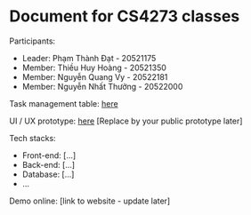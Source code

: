 # Document for CS4273 classes

Participants:

- Leader: Phạm Thành Đạt - 20521175
- Member: Thiều Huy Hoàng - 20521350
- Member: Nguyễn Quang Vy - 20522181
- Member: Nguyễn Nhất Thưởng - 20522000

Task management table: [here](https://trello.com/invite/b/s2a7YEWe/25199de52bd3549ff58b4a2d38c85dd7/nhập-mon-cnpm)

UI / UX prototype: [here](https://www.figma.com/file/HPItpL9Ea8kNQIzWbNyQCk/Untitled?node-id=0%3A1) [Replace by your public prototype later]

Tech stacks:

- Front-end: [...]
- Back-end: [...]
- Database: [...]
- ...

Demo online: [link to website - update later]
